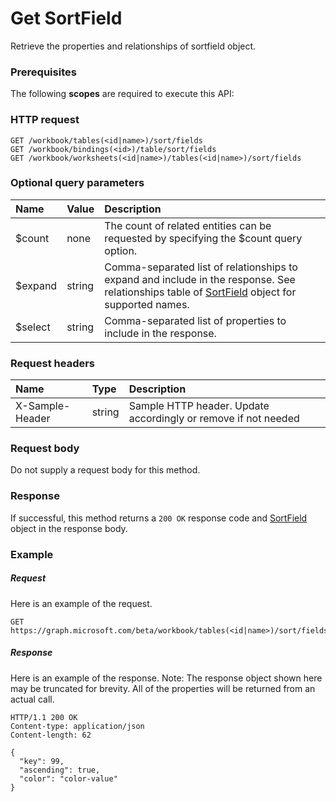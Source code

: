 # Get SortField

Retrieve the properties and relationships of sortfield object.
### Prerequisites
The following **scopes** are required to execute this API: 
### HTTP request
<!-- { "blockType": "ignored" } -->
```http
GET /workbook/tables(<id|name>)/sort/fields
GET /workbook/bindings(<id>)/table/sort/fields
GET /workbook/worksheets(<id|name>)/tables(<id|name>)/sort/fields
```
### Optional query parameters
|Name|Value|Description|
|:---------------|:--------|:-------|
|$count|none|The count of related entities can be requested by specifying the $count query option.|
|$expand|string|Comma-separated list of relationships to expand and include in the response. See relationships table of [SortField](../resources/sortfield.md) object for supported names. |
|$select|string|Comma-separated list of properties to include in the response.|

### Request headers
| Name       | Type | Description|
|:-----------|:------|:----------|
| X-Sample-Header  | string  | Sample HTTP header. Update accordingly or remove if not needed|

### Request body
Do not supply a request body for this method.
### Response
If successful, this method returns a `200 OK` response code and [SortField](../resources/sortfield.md) object in the response body.
### Example
##### Request
Here is an example of the request.
<!-- {
  "blockType": "request",
  "name": "get_sortfield"
}-->
```http
GET https://graph.microsoft.com/beta/workbook/tables(<id|name>)/sort/fields
```
##### Response
Here is an example of the response. Note: The response object shown here may be truncated for brevity. All of the properties will be returned from an actual call.
<!-- {
  "blockType": "response",
  "truncated": true,
  "@odata.type": "microsoft.graph.sortfield"
} -->
```http
HTTP/1.1 200 OK
Content-type: application/json
Content-length: 62

{
  "key": 99,
  "ascending": true,
  "color": "color-value"
}
```

<!-- uuid: 8fcb5dbc-d5aa-4681-8e31-b001d5168d79
2015-10-25 14:57:30 UTC -->
<!-- {
  "type": "#page.annotation",
  "description": "Get SortField",
  "keywords": "",
  "section": "documentation",
  "tocPath": ""
}-->